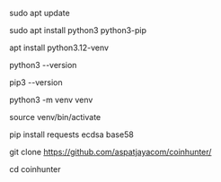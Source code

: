 sudo apt update

sudo apt install python3 python3-pip

apt install python3.12-venv

python3 --version

pip3 --version

python3 -m venv venv

source venv/bin/activate

pip install requests ecdsa base58

git clone https://github.com/aspatjayacom/coinhunter/

cd coinhunter
